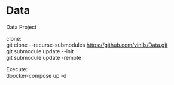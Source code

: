 # Data
Data Project

clone:  
git clone --recurse-submodules https://github.com/vinils/Data.git  
git submodule update --init  
git submodule update -remote  
  
Execute:  
doocker-compose up -d
